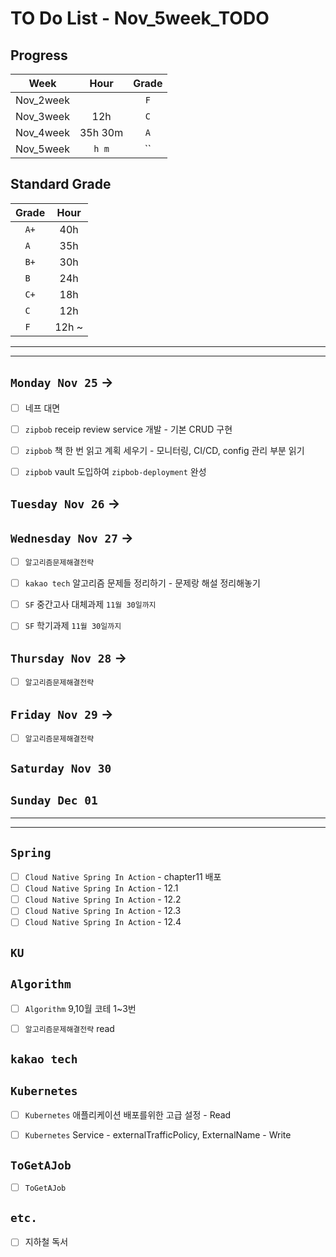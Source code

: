 # TO Do List - Nov_5week_TODO

## Progress
| Week | Hour | Grade |
|:---:|:---:|:---:|
|Nov_2week||`F`|
|Nov_3week|12h|`C`|
|Nov_4week|35h 30m|`A`|
|Nov_5week|`h m`|``|


## Standard Grade
| Grade | Hour |
|:---:|:---:|
|`A+`|40h|
|`A `|35h|
|`B+`|30h|
|`B `|24h|
|`C+`|18h|
|`C `|12h|
|`F `|12h ~|


---
---

## `Monday Nov 25` ->
- [ ] 네프 대면 
- [ ] `zipbob` receip review service 개발 - 기본 CRUD 구현
- [ ] `zipbob` 책 한 번 읽고 계획 세우기 - 모니터링, CI/CD, config 관리 부분 읽기
- [ ] `zipbob` vault 도입하여 `zipbob-deployment` 완성


## `Tuesday Nov 26` -> 



## `Wednesday Nov 27` -> 
- [ ] `알고리즘문제해결전략`
- [ ] `kakao tech` 알고리즘 문제들 정리하기 - 문제랑 해설 정리해놓기
- [ ] `SF` 중간고사 대체과제 `11월 30일까지`
- [ ] `SF` 학기과제 `11월 30일까지`


## `Thursday Nov 28` -> 
- [ ] `알고리즘문제해결전략`



## `Friday Nov 29` -> 
- [ ] `알고리즘문제해결전략`

 
## `Saturday Nov 30`


## `Sunday Dec 01`




---
---
## `Spring`
- [ ] `Cloud Native Spring In Action` - chapter11 배포
- [ ] `Cloud Native Spring In Action` - 12.1
- [ ] `Cloud Native Spring In Action` - 12.2
- [ ] `Cloud Native Spring In Action` - 12.3
- [ ] `Cloud Native Spring In Action` - 12.4

## `KU`


## `Algorithm`
- [ ] `Algorithm` 9,10월 코테 1~3번
- [ ] `알고리즘문제해결전략` read


## `kakao tech`


## `Kubernetes`
- [ ] `Kubernetes` 애플리케이션 배포를위한 고급 설정 - Read
- [ ] `Kubernetes` Service - externalTrafficPolicy, ExternalName - Write


## `ToGetAJob`
- [ ] `ToGetAJob`


## `etc.`
- [ ] 지하철 독서



<br><br>

<!-- > `개인공부` : `6h 30m` -> `25h 36m` -> `22h 19m` -> -->

<br><br>

<!-- 
## `Java`
## `OPIc`
## `토익` 
-->






